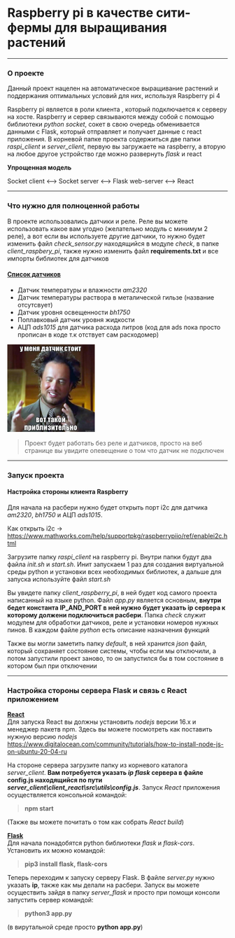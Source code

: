 # Raspberry pi в качестве сити-фермы для выращивания растений 

---

### О проекте

Данный проект нацелен на автоматическое выращивание растений и поддержания оптимальных условий для них, используя Raspberry pi 4

Raspberry pi является в роли клиента , который подключается к серверу на хосте. Raspberry и сервер связываются между собой с помощью библиотеки *python socket*, сокет в свою очередь обменивается данными с Flask, который отправляет и получает данные с react приложения. В корневой папке проекта содержиться две папки *raspi_client* и *server_client*, первую вы загружаете на raspberry, а вторую на любое другое устройство где можно развернуть *flask* и react


__Упрощенная модель__

Socket client <--> Socket server <--> Flask web-server <--> React


---

### Что нужно для полноценной работы
В проекте использовались датчики и реле. Реле вы можете использовать какое вам угодно (желательно модуль с минимум 2 реле), а вот если вы используете другие датчики, то нужно будет изменить файл *check_sensor.py* находящийся в модуле *check*, в папке *client_raspbery_pi*, также нужно изменить файл __requirements.txt__ и все импорты библиотек для датчиков

#### <u>Список датчиков</u>
* Датчик температуры и влажности *am2320*
* Датчик температуры раствора в металической гильзе (название отсутсвует)
* Датчик уровня освещенности *bh1750*
* Поплавковый датчик уровня жидкости
* АЦП *ads1015* для датчика расхода литров (код для ads пока просто прописан в коде т.к отствует сам расходомер)

<img src="mem.jpg" width=200 height=200>


> Проект будет работать без реле и датчиков, просто на веб странице вы увидите опевещение о том что датчик не подключен

---
### Запуск проекта

#### Настройка стороны клиента Raspberry 

Для начала на расбери нужно будет открыть порт i2c для датчика *am2320*, *bh1750* и АЦП *ads1015*. 

Как открыть i2c -> https://www.mathworks.com/help/supportpkg/raspberrypiio/ref/enablei2c.html

Загрузите папку *raspi_client* на raspberry pi. Внутри папки будут два файла *init.sh* и *start.sh*. Инит запускаем 1 раз для создания виртуальной среды python и установки всех необходимых библиотек, а дальше для запуска используйте файл *start.sh*

Вы увидете папку *client_raspberry_pi*, в ней будет код самого проекта написанный на языке python. Файл *app.py* является основным, __внутри бедет константа IP_AND_PORT в ней нужно будет указать ip сервера к которому должени подключиться расбери__. Папка *check* служит модулем для обработки датчиков, реле и установки номеров нужных пинов. В каждом файле *python* есть описание назначения функций

Также вы могли заметить папку *default*, в ней хранится *json* файл, который сохраняет состояние системы, чтобы если мы отключили, а потом запустили проект заново, то он запустился бы в том состояние в котором был при отключении

---

### Настройка стороны сервера Flask и связь с React приложением


<u>__React__</u><br/> 
Для  запуска React вы должны установить *nodejs* версии 16.x и менеджер пакетв npm. Здесь вы можете посмотреть как поставить нужную версию *nodejs* <https://www.digitalocean.com/community/tutorials/how-to-install-node-js-on-ubuntu-20-04-ru>

На стороне сервера загрузите папку из корневого каталога *server_client*. __Вам потребуется указать *ip flask* сервера в файле config.js находящийся по пути *server_client\client_react\src\utils\config.js*__.
Запуск *React* приложения осуществляется консольной командой:
> __npm start__ 

(Также вы можете почитать о том как собрать *React build*)


<u>__Flask__</u><br/>
Для начала понадобятся python библиотеки *flask* и *flask-cors*. Установить их можно командой: 
>__pip3 install flask, flask-cors__

Теперь переходим к запуску серверу Flask. В файле *server.py* нужно указать __ip__, также как мы делали на расбери. Запуск вы можете осуществить зайдя в папку *server_flask* и просто при помощи консоли запустить сервер командой:
> __python3 app.py__ 

(в вирутальной среде просто __python app.py__)



